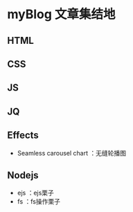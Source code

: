 # myBlog 文章集结地
## HTML

## CSS

## JS

## JQ

## Effects
- Seamless carousel chart  ：无缝轮播图

## Nodejs
- ejs  ：ejs栗子
- fs   ：fs操作栗子